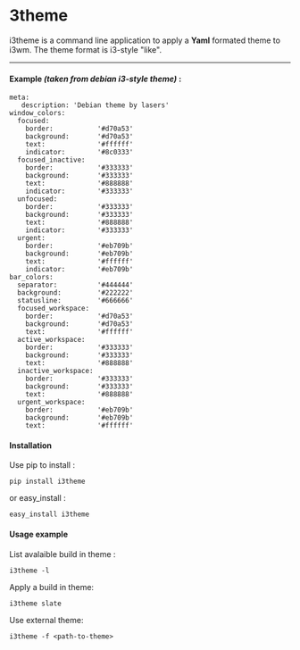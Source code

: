 3theme
===================

i3theme is a command line application to apply a **Yaml** formated theme to i3wm. The theme format is i3-style "like".

----------


#### Example <i>(taken from debian i3-style theme)</i> :

    meta:
       description: 'Debian theme by lasers'
    window_colors:
      focused:
        border:           '#d70a53'
        background:       '#d70a53'
        text:             '#ffffff'
        indicator:        '#8c0333'
      focused_inactive:
        border:           '#333333'
        background:       '#333333'
        text:             '#888888'
        indicator:        '#333333'
      unfocused:
        border:           '#333333'
        background:       '#333333'
        text:             '#888888'
        indicator:        '#333333'
      urgent:
        border:           '#eb709b'
        background:       '#eb709b'
        text:             '#ffffff'
        indicator:        '#eb709b'
    bar_colors:
      separator:          '#444444'
      background:         '#222222'
      statusline:         '#666666'
      focused_workspace:
        border:           '#d70a53'
        background:       '#d70a53'
        text:             '#ffffff'
      active_workspace:
        border:           '#333333'
        background:       '#333333'
        text:             '#888888'
      inactive_workspace:
        border:           '#333333'
        background:       '#333333'
        text:             '#888888'
      urgent_workspace:
        border:           '#eb709b'
        background:       '#eb709b'
        text:             '#ffffff'


#### Installation

Use pip to install :

    pip install i3theme
or easy_install :

    easy_install i3theme

#### Usage example

List avalaible build in theme :

    i3theme -l
Apply a build in theme:

    i3theme slate
Use external theme:

    i3theme -f <path-to-theme>

